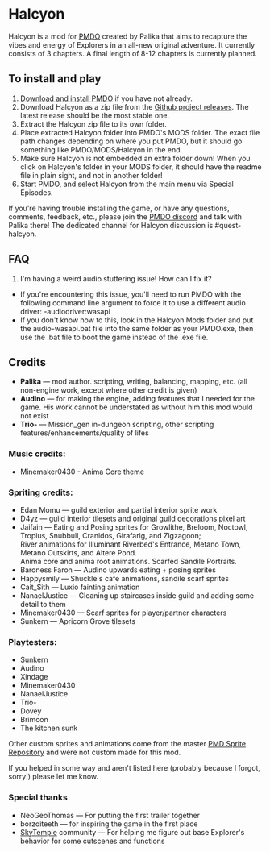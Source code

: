 # Halcyon
Halcyon is a mod for [PMDO](https://github.com/audinowho/PMDODump/) created by Palika that aims to recapture the vibes and energy of Explorers in an all-new original adventure.
It currently consists of 3 chapters. 
A final length of 8-12 chapters is currently planned.

## To install and play
1. [Download and install PMDO](https://github.com/audinowho/PMDODump/releases) if you have not already.
2. Download Halcyon as a zip file from the [Github project releases](https://github.com/Palikadude/Halcyon/releases). The latest release should be the most stable one.
3. Extract the Halcyon zip file to its own folder.
4. Place extracted Halcyon folder into PMDO's MODS folder. The exact file path changes depending on where you put PMDO, but it should go something like PMDO/MODS/Halcyon in the end.
5. Make sure Halcyon is not embedded an extra folder down! When you click on Halcyon's folder in your MODS folder, it should have the readme file in plain sight, and not in another folder!
6. Start PMDO, and select Halcyon from the main menu via Special Episodes.

If you're having trouble installing the game, or have any questions, comments, feedback, etc., please join the [PMDO discord](https://discord.gg/37VKndMsr2) and talk with Palika there! The dedicated channel for Halcyon discussion is #quest-halcyon.



## FAQ
1. I'm having a weird audio stuttering issue! How can I fix it?
* If you're encountering this issue, you'll need to run PMDO with the following command line argument to force it to use a different audio driver: -audiodriver:wasapi
* If you don't know how to this, look in the Halcyon Mods folder and put the audio-wasapi.bat file into the same folder as your PMDO.exe, then use the .bat file to boot the game instead of the .exe file.



## Credits
* **Palika** — mod author. scripting, writing, balancing, mapping, etc. (all non-engine work, except where other credit is given)  
* **Audino** — for making the engine, adding features that I needed for the game. His work cannot be understated as without him this mod would not exist  
* **Trio-** — Mission_gen in-dungeon scripting, other scripting features/enhancements/quality of lifes 

### Music credits:
* Minemaker0430 - Anima Core theme

### Spriting credits:
* Edan Momu — guild exterior and partial interior sprite work
* D4yz — guild interior tilesets and original guild decorations pixel art
* Jaifain — Eating and Posing sprites for Growlithe, Breloom, Noctowl, Tropius, Snubbull, Cranidos, Girafarig, and Zigzagoon; <br>
River animations for Illuminant Riverbed's Entrance, Metano Town, Metano Outskirts, and Altere Pond. <br>
Anima core and anima root animations. Scarfed Sandile Portraits.
* Baroness Faron — Audino upwards eating + posing sprites
* Happysmily — Shuckle's cafe animations, sandile scarf sprites
* Cait_Sith — Luxio fainting animation
* NanaelJustice — Cleaning up staircases inside guild and adding some detail to them
* Minemaker0430 — Scarf sprites for player/partner characters
* Sunkern — Apricorn Grove tilesets

### Playtesters:
* Sunkern
* Audino
* Xindage
* Minemaker0430
* NanaelJustice
* Trio-
* Dovey
* Brimcon
* The kitchen sunk

Other custom sprites and animations come from the master [PMD Sprite Repository](https://sprites.pmdcollab.org/) and were not custom made for this mod.

If you helped in some way and aren't listed here (probably because I forgot, sorry!) please let me know.

### Special thanks
* NeoGeoThomas — For putting the first trailer together
* borzoiteeth — for inspiring the game in the first place
* [SkyTemple](https://skytemple.org/) community — For helping me figure out base Explorer's behavior for some cutscenes and functions
